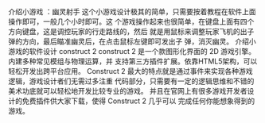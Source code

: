 介绍小游戏 ：幽灵射手
   这个小游戏设计极其的简单，只需要按着教程在软件上面操作即可，一般几个小时即可。这
   个游戏操作起来也很简单，在键盘上面有四个方向键盘，这是调控玩家的行走路线的，然后
   就是用鼠标来调整玩家飞机的出子弹的方向，最后瞄准幽灵后，在点击鼠标左键即可发出子
   弹，消灭幽灵。
 介绍小游戏的软件设计  construct 2
    construct 2 是一个款图形化界面的 2D 游戏引擎。内建多种常见模组与物理运算，并
    支持第三方插件扩展。依靠HTML5架构，可以轻松开发出跨平台应用。
    Construct 2 最大的特点就是通过事件来实现各种游戏逻辑，游戏设计者们无需过多注重
    代码部分，只需要有一定的逻辑思维和不错的美术功底就可以轻松地开发比较专业的游戏。
    并且在官网上有很多游戏开发者设计的免费插件供大家下载，使得 Construct 2 几乎可以
    完成任何你能想象得到的游戏。
